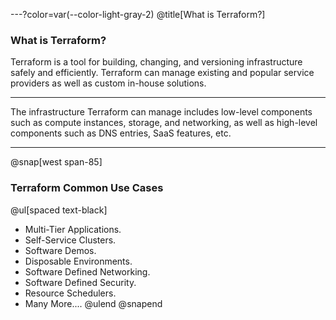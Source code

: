 ---?color=var(--color-light-gray-2)
@title[What is Terraform?]
### What is Terraform?

Terraform is a tool for building, changing, and versioning infrastructure safely and efficiently. Terraform can manage existing and popular service providers as well as custom in-house solutions.

---

The infrastructure Terraform can manage includes low-level components such as compute instances, storage, and networking, as well as high-level components such as DNS entries, SaaS features, etc.

---
@snap[west span-85]
### Terraform Common Use Cases

@ul[spaced text-black]
- Multi-Tier Applications.
- Self-Service Clusters.
- Software Demos.
- Disposable Environments.
- Software Defined Networking.
- Software Defined Security.
- Resource Schedulers.
- Many More....
@ulend
@snapend
